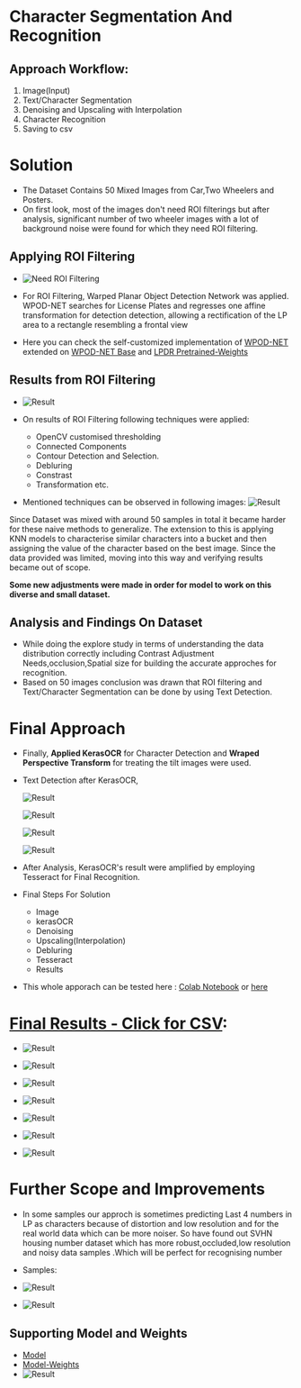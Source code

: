 # Character Segmentation And Recognition

## Approach Workflow:
1. Image(Input)
2. Text/Character Segmentation
3. Denoising and Upscaling with Interpolation
4. Character Recognition
5. Saving to csv


# Solution
* The Dataset Contains 50 Mixed Images from Car,Two Wheelers and Posters. 
* On first look, most of the images don't need ROI filterings but after analysis, significant number of two wheeler images with a lot of background noise were found for which they need ROI filtering.

## Applying ROI Filtering 
* ![Need ROI Filtering](assets/Screenshot_16.png)

* For ROI Filtering, Warped Planar Object Detection Network was applied. WPOD-NET searches for License Plates and
regresses one affine transformation for detection detection, allowing a rectification of the LP area to a rectangle resembling a frontal view

* Here you can check the self-customized implementation of [WPOD-NET](scripts/Wpod_net_detection_Contour_segmentation.py) extended on [WPOD-NET Base](scripts/lpdr.py) and [LPDR Pretrained-Weights](weights/wpod_net_update1.h5)

## Results from ROI Filtering 

* ![Result](assets/Screenshot_17.png)

* On results of ROI Filtering following techniques were applied: 
    * OpenCV customised thresholding
    * Connected Components
    * Contour Detection and Selection.
    * Debluring
    * Constrast
    * Transformation etc.



* Mentioned techniques can be observed in following images:
![Result](assets/masked_samples.png)

Since Dataset was mixed with around 50 samples in total it became harder for these naive methods to generalize. The extension to this is applying KNN models to characterise similar characters into a bucket and then assigning the value of the character based on the best image. Since the data provided was limited, moving into this way and verifying results became out of scope.

**Some new adjustments were made in order for model to work on this diverse and small dataset.**

## Analysis and Findings On Dataset
* While doing the explore study in terms of understanding the data distribution correctly including Contrast Adjustment Needs,occlusion,Spatial size for building the accurate approches for recognition. 
* Based on 50 images conclusion was drawn that ROI filtering and Text/Character Segmentation can be done by using Text Detection.

# Final Approach
* Finally, **Applied KerasOCR** for Character Detection and **Wraped Perspective Transform** for treating the tilt images were used.

* Text Detection after KerasOCR,

    ![Result](/assets/Screenshot_8.png)
    
    ![Result](/assets/Screenshot_9.png)

    ![Result](/assets/Screenshot_10.png)
    
    ![Result](/assets/Screenshot_11.png)

* After Analysis, KerasOCR's result were amplified by employing Tesseract for Final Recognition.

* Final Steps For Solution
    * Image
    * kerasOCR
    * Denoising
    * Upscaling(Interpolation)
    * Debluring
    * Tesseract
    * Results

* This whole apporach can be tested here : [Colab Notebook](https://colab.research.google.com/drive/1eW9oB2xpZgiK57uFFcMDoLH1hX6YlCIT?usp=sharing) or [here](scripts/Main.ipynb)


# [Final Results - Click for CSV](result.csv):
* ![Result](/assets/Screenshot_1.png)

* ![Result](/assets/Screenshot_2.png)

* ![Result](/assets/Screenshot_3.png)

* ![Result](/assets/Screenshot_4.png)

* ![Result](/assets/Screenshot_5.png)

* ![Result](/assets/Screenshot_6.png)

* ![Result](/assets/Screenshot_7.png)


# Further Scope and Improvements
* In some samples our approch is sometimes predicting Last 4 numbers in LP as characters because of distortion and low resolution and for the real world data which can be more noiser. So have found out SVHN housing number dataset which has more robust,occluded,low resolution and noisy data samples .Which will be perfect for recognising number

* Samples:

* ![Result](/assets/Screenshot_12.png)

* ![Result](/assets/Screenshot_13.png)


## Supporting Model and Weights 
* [Model](scripts/digit_recognition_svhn.ipynb)
* [Model-Weights](weights/my_model.h5)
* ![Result](/assets/Screenshot_15.png)
